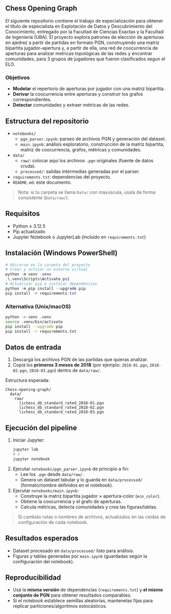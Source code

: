## Chess Opening Graph

El siguiente repositorio contiene el trabajo de especialización para obtener el título de especialista en Explotación de Datos y Descubrimiento del Conocimiento, entregado por la Facultad de Ciencias Exactas y la Facultad de Ingeniería (UBA). El proyecto explora patrones de elección de aperturas en ajedrez a partir de partidas en formato PGN, construyendo una matriz bipartita jugador–apertura y, a partir de ella, una red de coocurrencia de aperturas para analizar metricas topológicas de las redes y encontrar comunidades, para 3 grupos de jugadores que fueron clasificados segun el ELO.

### Objetivos
- **Modelar** el repertorio de aperturas por jugador con una matriz bipartita.
- **Derivar** la coocurrencia entre aperturas y construir los grafos correspondientes.
- **Detectar** comunidades y extraer métricas de las redes.

## Estructura del repositorio
- `notebooks/`
  - `pgn_parser.ipynb`: parseo de archivos PGN y generación del dataset.
  - `main.ipynb`: análisis exploratorio, construcción de la matriz bipartita, matriz de coocurrencia, grafos, métricas y comunidades.
- `data/`
  - `raw/`: colocar aquí los archivos `.pgn` originales (fuente de datos cruda).
  - `processed/`: salidas intermedias generadas por el parser.
- `requirements.txt`: dependencias del proyecto.
- `README.md`: este documento.

> Nota: si tu carpeta se llama `Data/` con mayúscula, usala de forma consistente (`Data/raw/`).

## Requisitos
- Python ≥ 3.12.5 
- Pip actualizado
- Jupyter Notebook o JupyterLab (incluido en `requirements.txt`)

## Instalación (Windows PowerShell)
```powershell
# Ubicarse en la carpeta del proyecto
# Crear y activar un entorno virtual
python -m venv .venv
.\.venv\Scripts\Activate.ps1
# Actualizar pip e instalar dependencias
python -m pip install --upgrade pip
pip install -r requirements.txt
```

### Alternativa (Unix/macOS)
```bash
python -m venv .venv
source .venv/bin/activate
pip install --upgrade pip
pip install -r requirements.txt
```

## Datos de entrada
1. Descargá los archivos PGN de las partidas que quieras analizar.
2. Copiá los **primeros 3 meses de 2018** (por ejemplo: `2018-01.pgn`, `2018-02.pgn`, `2018-03.pgn`) dentro de `data/raw/`.

Estructura esperada:
```
Chess-opening-graph/
  data/
    raw/
      lichess_db_standard_rated_2018-01.pgn
      lichess_db_standard_rated_2018-02.pgn
      lichess_db_standard_rated_2018-03.pgn
```

## Ejecución del pipeline
1. Iniciar Jupyter:
   ```powershell
   jupyter lab
   # o
   jupyter notebook
   ```
2. Ejecutar `notebooks/pgn_parser.ipynb` de principio a fin:
   - Lee los `.pgn` desde `data/raw/`.
   - Genera un dataset tabular y lo guarda en `data/processed/` (formato/nombre definidos en el notebook).
3. Ejecutar `notebooks/main.ipynb`:
   - Construye la matriz bipartita jugador × apertura-color (`eco_color`).
   - Obtiene la coocurrencia y el grafo de aperturas.
   - Calcula métricas, detecta comunidades y crea las figuras/tablas.

> Si cambiás rutas o nombres de archivos, actualizalos en las celdas de configuración de cada notebook.

## Resultados esperados
- Dataset procesado en `data/processed/` listo para análisis.
- Figuras y tablas generadas por `main.ipynb` (guardadas según la configuración del notebook).

## Reproducibilidad
- Usá la **misma versión** de dependencias (`requirements.txt`) y **el mismo conjunto de PGN** para obtener resultados comparables.
- Si el notebook establece semillas aleatorias, mantenelas fijas para replicar particiones/algoritmos estocásticos.

